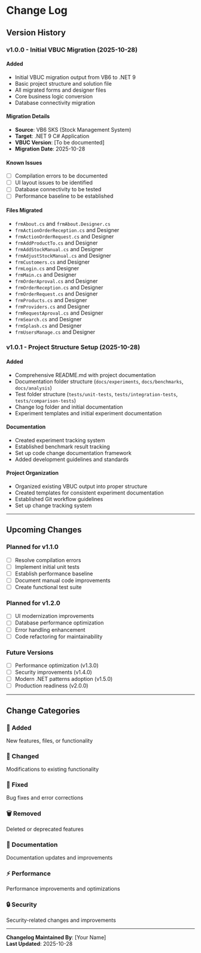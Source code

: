 # Change Log

## Version History

### v1.0.0 - Initial VBUC Migration (2025-10-28)

#### Added
- Initial VBUC migration output from VB6 to .NET 9
- Basic project structure and solution file
- All migrated forms and designer files
- Core business logic conversion
- Database connectivity migration

#### Migration Details
- **Source**: VB6 SKS (Stock Management System)
- **Target**: .NET 9 C# Application
- **VBUC Version**: [To be documented]
- **Migration Date**: 2025-10-28

#### Known Issues
- [ ] Compilation errors to be documented
- [ ] UI layout issues to be identified
- [ ] Database connectivity to be tested
- [ ] Performance baseline to be established

#### Files Migrated
- `frmAbout.cs` and `frmAbout.Designer.cs`
- `frmActionOrderReception.cs` and Designer
- `frmActionOrderRequest.cs` and Designer
- `frmAddProductTo.cs` and Designer
- `frmAddStockManual.cs` and Designer
- `frmAdjustStockManual.cs` and Designer
- `frmCustomers.cs` and Designer
- `frmLogin.cs` and Designer
- `frmMain.cs` and Designer
- `frmOrderAproval.cs` and Designer
- `frmOrderReception.cs` and Designer
- `frmOrderRequest.cs` and Designer
- `frmProducts.cs` and Designer
- `frmProviders.cs` and Designer
- `frmRequestAproval.cs` and Designer
- `frmSearch.cs` and Designer
- `frmSplash.cs` and Designer
- `frmUsersManage.cs` and Designer

### v1.0.1 - Project Structure Setup (2025-10-28)

#### Added
- Comprehensive README.md with project documentation
- Documentation folder structure (`docs/experiments`, `docs/benchmarks`, `docs/analysis`)
- Test folder structure (`tests/unit-tests`, `tests/integration-tests`, `tests/comparison-tests`)
- Change log folder and initial documentation
- Experiment templates and initial experiment documentation

#### Documentation
- Created experiment tracking system
- Established benchmark result tracking
- Set up code change documentation framework
- Added development guidelines and standards

#### Project Organization
- Organized existing VBUC output into proper structure
- Created templates for consistent experiment documentation
- Established Git workflow guidelines
- Set up change tracking system

---

## Upcoming Changes

### Planned for v1.1.0
- [ ] Resolve compilation errors
- [ ] Implement initial unit tests
- [ ] Establish performance baseline
- [ ] Document manual code improvements
- [ ] Create functional test suite

### Planned for v1.2.0
- [ ] UI modernization improvements
- [ ] Database performance optimization
- [ ] Error handling enhancement
- [ ] Code refactoring for maintainability

### Future Versions
- [ ] Performance optimization (v1.3.0)
- [ ] Security improvements (v1.4.0)
- [ ] Modern .NET patterns adoption (v1.5.0)
- [ ] Production readiness (v2.0.0)

---

## Change Categories

### 🚀 Added
New features, files, or functionality

### 🔧 Changed
Modifications to existing functionality

### 🐛 Fixed
Bug fixes and error corrections

### 🗑️ Removed
Deleted or deprecated features

### 📝 Documentation
Documentation updates and improvements

### ⚡ Performance
Performance improvements and optimizations

### 🔒 Security
Security-related changes and improvements

---

**Changelog Maintained By**: [Your Name]  
**Last Updated**: 2025-10-28